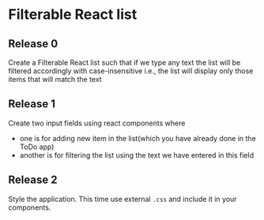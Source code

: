 # Filterable React list 

## Release 0

Create a Filterable React list such that if we type any text the list will be filtered accordingly with case-insensitive i.e., the list will display only those items that will match the text

## Release 1 

Create two input fields using react components where 

- one is for adding new item in the list(which you have already done in the ToDo app)
- another is for filtering the list using the text we have entered in this field

## Release 2

Style the application. This time use external `.css` and include it in your components.
